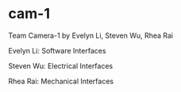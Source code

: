 # cam-1

Team Camera-1 by Evelyn Li, Steven Wu, Rhea Rai

<p> Evelyn Li: Software Interfaces </p>

<p>Steven Wu: Electrical Interfaces</p>

<p>Rhea Rai: Mechanical Interfaces</p>
